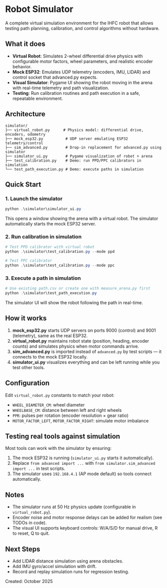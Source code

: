 # Robot Simulator

A complete virtual simulation environment for the IHFC robot that allows testing path planning, calibration, and control algorithms without hardware.

## What it does

- **Virtual Robot**: Simulates 2-wheel differential drive physics with configurable motor factors, wheel parameters, and realistic encoder behavior.
- **Mock ESP32**: Emulates UDP telemetry (encoders, IMU, LIDAR) and control socket that advanced.py expects.
- **Visual Simulator**: Pygame UI showing the robot moving in the arena with real-time telemetry and path visualization.
- **Testing**: Run calibration routines and path execution in a safe, repeatable environment.

## Architecture

```
simulator/
├── virtual_robot.py      # Physics model: differential drive, encoders, odometry
├── mock_esp32.py          # UDP server emulating ESP32 telemetry/control
├── sim_advanced.py        # Drop-in replacement for advanced.py using simulator
├── simulator_ui.py        # Pygame visualization of robot + arena
├── test_calibration.py    # Demo: run PPD/PPC calibrators in simulation
└── test_path_execution.py # Demo: execute paths in simulation
```

## Quick Start

### 1. Launch the simulator

```powershell
python .\simulator\simulator_ui.py
```

This opens a window showing the arena with a virtual robot. The simulator automatically starts the mock ESP32 server.

### 2. Run calibration in simulation

```powershell
# Test PPD calibrator with virtual robot
python .\simulator\test_calibration.py --mode ppd

# Test PPC calibrator
python .\simulator\test_calibration.py --mode ppc
```

### 3. Execute a path in simulation

```powershell
# Use existing path.csv or create one with measure_arena.py first
python .\simulator\test_path_execution.py
```

The simulator UI will show the robot following the path in real-time.

## How it works

1. **mock_esp32.py** starts UDP servers on ports 9000 (control) and 9001 (telemetry), same as the real ESP32.
2. **virtual_robot.py** maintains robot state (position, heading, encoder counts) and simulates physics when motor commands arrive.
3. **sim_advanced.py** is imported instead of `advanced.py` by test scripts — it connects to the mock ESP32 locally.
4. **simulator_ui.py** visualizes everything and can be left running while you test other tools.

## Configuration

Edit `virtual_robot.py` constants to match your robot:
- `WHEEL_DIAMETER_CM`: wheel diameter
- `WHEELBASE_CM`: distance between left and right wheels
- `PPR`: pulses per rotation (encoder resolution × gear ratio)
- `MOTOR_FACTOR_LEFT`, `MOTOR_FACTOR_RIGHT`: simulate motor imbalance

## Testing real tools against simulation

Most tools can work with the simulator by ensuring:
1. The mock ESP32 is running (`simulator_ui.py` starts it automatically).
2. Replace `from advanced import ...` with `from simulator.sim_advanced import ...` in test scripts.
3. The simulator uses `192.168.4.1` (AP mode default) so tools connect automatically.

## Notes

- The simulator runs at 50 Hz physics update (configurable in `virtual_robot.py`).
- Encoder noise and motor response delays can be added for realism (see TODOs in code).
- The visual UI supports keyboard controls: W/A/S/D for manual drive, R to reset, Q to quit.

## Next Steps

- Add LIDAR distance simulation using arena obstacles.
- Add IMU gyro/accel simulation with drift.
- Record and replay simulation runs for regression testing.

Created: October 2025

